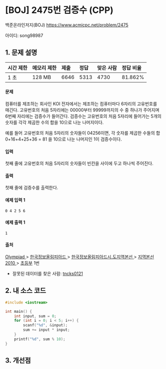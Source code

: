 # [BOJ] 2475번 검증수 (CPP)

백준온라인저지(BOJ) https://www.acmicpc.net/problem/2475

아이디: song98987



## 1. 문제 설명

| 시간 제한 | 메모리 제한 | 제출 | 정답 | 맞은 사람 | 정답 비율 |
| :-------- | :---------- | :--- | :--- | :-------- | :-------- |
| 1 초      | 128 MB      | 6646 | 5313 | 4730      | 81.862%   |

#### 문제

컴퓨터를 제조하는 회사인 KOI 전자에서는 제조하는 컴퓨터마다 6자리의 고유번호를 매긴다. 고유번호의 처음 5자리에는 00000부터 99999까지의 수 중 하나가 주어지며 6번째 자리에는 검증수가 들어간다. 검증수는 고유번호의 처음 5자리에 들어가는 5개의 숫자를 각각 제곱한 수의 합을 10으로 나눈 나머지이다.

예를 들어 고유번호의 처음 5자리의 숫자들이 04256이면, 각 숫자를 제곱한 수들의 합 0+16+4+25+36 = 81 을 10으로 나눈 나머지인 1이 검증수이다.

#### 입력

첫째 줄에 고유번호의 처음 5자리의 숫자들이 빈칸을 사이에 두고 하나씩 주어진다.

#### 출력

첫째 줄에 검증수를 출력한다.



#### 예제 입력 1

```
0 4 2 5 6
```

#### 예제 출력 1

```
1
```



#### 출처

[Olympiad ](https://www.acmicpc.net/category/2)> [한국정보올림피아드 ](https://www.acmicpc.net/category/55)> [한국정보올림피아드시․도지역본선 ](https://www.acmicpc.net/category/57)> [지역본선 2010 ](https://www.acmicpc.net/category/62)> [초등부](https://www.acmicpc.net/category/detail/343) 1번

- 잘못된 데이터를 찾은 사람: [tncks0121](https://www.acmicpc.net/user/tncks0121)



## 2. 내 소스 코드

```C++
#include <iostream>

int main() {
	int input, sum = 0;
	for (int i = 0; i < 5; i++) {
		scanf("%d", &input);
		sum += input * input;
	}
	printf("%d", sum % 10);
}
```



## 3. 개선점

